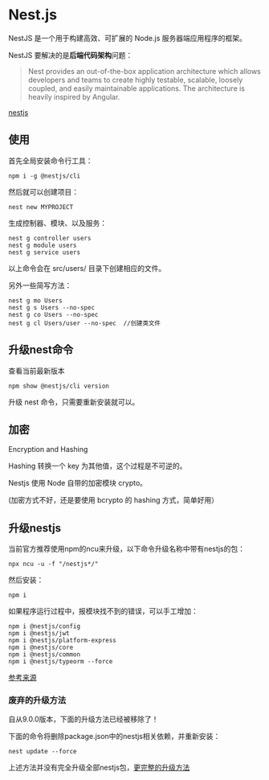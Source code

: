 # Nest.js

NestJS 是一个用于构建高效、可扩展的 Node.js 服务器端应用程序的框架。

NestJS 要解决的是**后端代码架构**问题：

> Nest provides an out-of-the-box application architecture which allows developers and teams to create highly testable, scalable, loosely coupled, and easily maintainable applications. The architecture is heavily inspired by Angular.

[nestjs](https://codeburst.io/why-you-should-use-nestjs-for-your-next-project-6a0f6c993be)

## 使用

首先全局安装命令行工具：

    npm i -g @nestjs/cli

然后就可以创建项目：

    nest new MYPROJECT

生成控制器、模块、以及服务：

    nest g controller users
    nest g module users
    nest g service users

以上命令会在 src/users/ 目录下创建相应的文件。


另外一些简写方法：

    nest g mo Users
    nest g s Users --no-spec
    nest g co Users --no-spec
    nest g cl Users/user --no-spec  //创建类文件


## 升级nest命令

查看当前最新版本

    npm show @nestjs/cli version

升级 nest 命令，只需要重新安装就可以。


## 加密

Encryption and Hashing

Hashing 转换一个 key 为其他值，这个过程是不可逆的。

Nestjs 使用 Node 自带的加密模块 crypto。

(加密方式不好，还是要使用 bcrypto 的 hashing 方式，简单好用）


## 升级nestjs

当前官方推荐使用npm的ncu来升级，以下命令升级名称中带有nestjs的包：

    npx ncu -u -f "/nestjs*/"

然后安装：

    npm i

如果程序运行过程中，报模块找不到的错误，可以手工增加：

    npm i @nestjs/config
    npm i @nestjs/jwt
    npm i @nestjs/platform-express
    npm i @nestjs/core
    npm i @nestjs/common
    npm i @nestjs/typeorm --force

[参考来源](https://stackoverflow.com/a/74152280/3054511)


### 废弃的升级方法

自从9.0.0版本，下面的升级方法已经被移除了！

下面的命令将删除package.json中的nestjs相关依赖，并重新安装：

    nest update --force


上述方法并没有完全升级全部nestjs包，[更完整的升级方法](https://blog.bitsrc.io/how-to-update-nest-js-ecd0e9466165)



